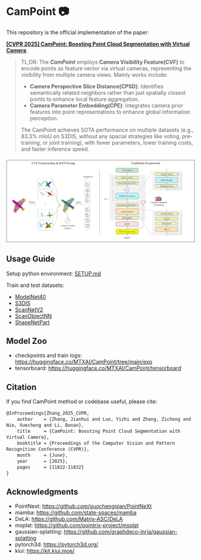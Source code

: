 # CamPoint :camera:

This repository is the official implementation of the paper:

**[\[CVPR 2025\] CamPoint: Boosting Point Cloud Segmentation with Virtual Camera](https://openaccess.thecvf.com/content/CVPR2025/papers/Zhang_CamPoint_Boosting_Point_Cloud_Segmentation_with_Virtual_Camera_CVPR_2025_paper.pdf)**.

> TL;DR: The ***CamPoint*** employs **Camera Visibility Feature(CVF)** to encode points as feature vector via virtual cameras, representing the visibility from multiple camera views. Mainly works include:
> - **Camera Perspective Slice Distance(CPSD)**: Identifies semantically related neighbors rather than just spatially closest points to enhance local feature aggregation.
> - **Camera Parameter Embedding(CPE)**: Integrates camera prior features into point representations to enhance global information perception.
> 
> The CamPoint achieves SOTA performance on multiple datasets (e.g., 83.3% mIoU on S3DIS, without any spacial strategies like voting, pre-training, or joint training), with fewer parameters, lower training costs, and faster inference speed.
>  

<div style="text-align: center;">
    <img src="./assets/framework.png" alt="framework">
</div>


## Usage Guide

Setup python environment: [SETUP.md](./SETUP.md)

Train and test datasets: 
- [ModelNet40](./modelnet40)
- [S3DIS](./s3dis)
- [ScanNetV2](./scannetv2)
- [ScanObjectNN](./scanobjectnn)
- [ShapeNetPart](./shapenetpart)

## Model Zoo

- checkpoints and train logs: https://huggingface.co/MTXAI/CamPoint/tree/main/exp
- tensorboard: https://huggingface.co/MTXAI/CamPoint/tensorboard


## Citation

If you find CamPoint method or codebase useful, please cite:

```text
@InProceedings{Zhang_2025_CVPR,
    author    = {Zhang, Jianhui and Luo, Yizhi and Zhang, Zicheng and Nie, Xuecheng and Li, Bonan},
    title     = {CamPoint: Boosting Point Cloud Segmentation with Virtual Camera},
    booktitle = {Proceedings of the Computer Vision and Pattern Recognition Conference (CVPR)},
    month     = {June},
    year      = {2025},
    pages     = {11822-11832}
}
```
 

## Acknowledgments

- PointNext: https://github.com/guochengqian/PointNeXt
- mamba: https://github.com/state-spaces/mamba
- DeLA: https://github.com/Matrix-ASC/DeLA
- msplat: https://github.com/pointrix-project/msplat
- gaussian-splatting: https://github.com/graphdeco-inria/gaussian-splatting
- pytorch3d: https://pytorch3d.org/
- kiui: https://kit.kiui.moe/
